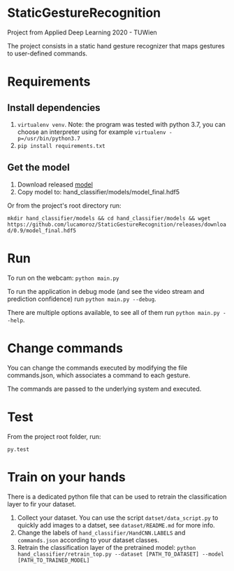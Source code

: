 # StaticGestureRecognition
Project from Applied Deep Learning 2020 - TUWien

The project consists in a static hand gesture recognizer that maps gestures to user-defined commands.

# Requirements

## Install dependencies
1. `virtualenv venv`. Note: the program was tested with python 3.7, you can choose an interpreter using for example `virtualenv -p=/usr/bin/python3.7`
2. `pip install requirements.txt`

## Get the model
1. Download released [model](https://github.com/lucamoroz/StaticGestureRecognition/releases/download/0.9/model_final.hdf5)
2. Copy model to: hand_classifier/models/model_final.hdf5

Or from the project's root directory run: 

`mkdir hand_classifier/models && cd hand_classifier/models && wget https://github.com/lucamoroz/StaticGestureRecognition/releases/download/0.9/model_final.hdf5`

# Run
To run on the webcam:
`python main.py`

To run the application in debug mode (and see the video stream and prediction confidence) run `python main.py --debug`.

There are multiple options available, to see all of them run `python main.py --help`. 

# Change commands
You can change the commands executed by modifying the file commands.json, which associates a command to each gesture.

The commands are passed to the underlying system and executed.

# Test
From the project root folder, run:

`py.test`

# Train on your hands
There is a dedicated python file that can be used to retrain the classification layer to fir your dataset.

1. Collect your dataset. You can use the script `datset/data_script.py` to quickly add images to a datset, see `dataset/README.md` for more info.
2. Change the labels of `hand_classifier/HandCNN.LABELS` and `commands.json` according to your dataset classes.
3. Retrain the classification layer of the pretrained model: `python hand_classifier/retrain_top.py --dataset [PATH_TO_DATASET] --model [PATH_TO_TRAINED_MODEL]` 
